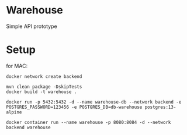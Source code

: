 # Warehouse

Simple API prototype 

# Setup

for MAC:

    docker network create backend
    
    mvn clean package -DskipTests
    docker build -t warehouse .
    
    docker run -p 5432:5432 -d --name warehouse-db --network backend -e POSTGRES_PASSWORD=123456 -e POSTGRES_DB=db-warehouse postgres:13-alpine
    
    docker container run --name warehouse -p 8080:8084 -d --network backend warehouse

